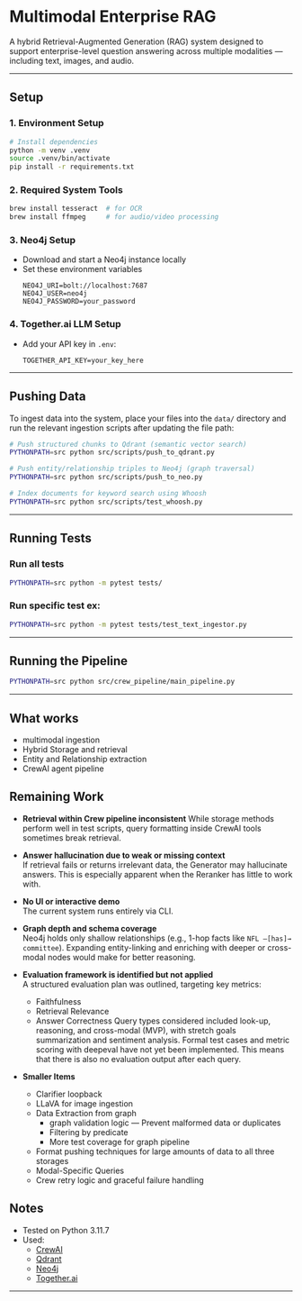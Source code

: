 # Multimodal Enterprise RAG

A hybrid Retrieval-Augmented Generation (RAG) system designed to support enterprise-level question answering across multiple modalities — including text, images, and audio.

---

## Setup

### 1. Environment Setup

```bash
# Install dependencies
python -m venv .venv
source .venv/bin/activate
pip install -r requirements.txt
```

### 2. Required System Tools

```bash
brew install tesseract  # for OCR
brew install ffmpeg     # for audio/video processing
```

### 3. Neo4j Setup

- Download and start a Neo4j instance locally
- Set these environment variables 
  ```env
  NEO4J_URI=bolt://localhost:7687
  NEO4J_USER=neo4j
  NEO4J_PASSWORD=your_password
  ```

### 4. Together.ai LLM Setup

- Add your API key in `.env`:

  ```env
  TOGETHER_API_KEY=your_key_here
  ```

---

## Pushing Data
To ingest data into the system, place your files into the `data/` directory and run the relevant ingestion scripts after updating the file path:

```bash
# Push structured chunks to Qdrant (semantic vector search)
PYTHONPATH=src python src/scripts/push_to_qdrant.py

# Push entity/relationship triples to Neo4j (graph traversal)
PYTHONPATH=src python src/scripts/push_to_neo.py

# Index documents for keyword search using Whoosh
PYTHONPATH=src python src/scripts/test_whoosh.py
```

---

## Running Tests

### Run all tests

```bash
PYTHONPATH=src python -m pytest tests/
```

### Run specific test ex:

```bash
PYTHONPATH=src python -m pytest tests/test_text_ingestor.py
```

---

## Running the Pipeline

```bash
PYTHONPATH=src python src/crew_pipeline/main_pipeline.py
```

---
## What works
- multimodal ingestion
- Hybrid Storage and retrieval
- Entity and Relationship extraction
- CrewAI agent pipeline

## Remaining Work

- **Retrieval within Crew pipeline inconsistent**
  While storage methods perform well in test scripts, query formatting inside CrewAI tools sometimes break retrieval.

- **Answer hallucination due to weak or missing context**  
  If retrieval fails or returns irrelevant data, the Generator may hallucinate answers. This is especially apparent when the Reranker has little to work with.

- **No UI or interactive demo**  
  The current system runs entirely via CLI. 

- **Graph depth and schema coverage**  
  Neo4j holds only shallow relationships (e.g., 1-hop facts like `NFL —[has]→ committee`). Expanding entity-linking and enriching with deeper or cross-modal nodes would make for better reasoning.

- **Evaluation framework is identified but not applied**  
  A structured evaluation plan was outlined, targeting key metrics:
  - Faithfulness
  - Retrieval Relevance
  - Answer Correctness
  Query types considered included look-up, reasoning, and cross-modal (MVP), with stretch goals summarization and sentiment analysis. 
  Formal test cases and metric scoring with deepeval have not yet been implemented. This means that there is also no evaluation output after each query.

- **Smaller Items**
  - Clarifier loopback
  - LLaVA for image ingestion
  - Data Extraction from graph
    - graph validation logic — Prevent malformed data or duplicates
    - Filtering by predicate
    - More test coverage for graph pipeline
  - Format pushing techniques for large amounts of data to all three storages
  - Modal-Specific Queries
  - Crew retry logic and graceful failure handling


## Notes

- Tested on Python 3.11.7
- Used:
  - [CrewAI](https://github.com/joaomdmoura/crewAI)
  - [Qdrant](https://qdrant.tech/)
  - [Neo4j](https://neo4j.com/)
  - [Together.ai](https://www.together.ai/)

---
